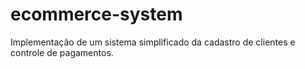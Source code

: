 # ecommerce-system
Implementação de um sistema simplificado da cadastro de clientes e controle de pagamentos.
